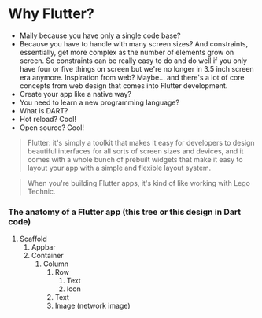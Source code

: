 # Why Flutter?

- Maily because you have only a single code base?
- Because you have to handle with many screen sizes? And constraints, essentially, get more complex as the number of elements grow on screen. So constraints can be really easy to do and do well if you only have four or five things on screen but we're no longer in 3.5 inch screen era anymore. Inspiration from web? Maybe... and there's a lot of core concepts from web design that comes into Flutter development.
- Create your app like a native way?
- You need to learn a new programming language?
- What is DART?
- Hot reload? Cool!
- Open source? Cool!

> Flutter: it's simply a toolkit that makes it easy for developers to design beautiful interfaces for all sorts of screen sizes and devices, and it comes with a whole bunch of prebuilt widgets that make it easy to layout your app with a simple and flexible layout system.

> When you're building Flutter apps, it's kind of like working with Lego Technic.

### The anatomy of a Flutter app (this tree or this design in Dart code)

1. Scaffold
    1. Appbar
    1. Container
        1. Column
            1. Row
                1. Text
                1. Icon
            1. Text
            1. Image (network image)

